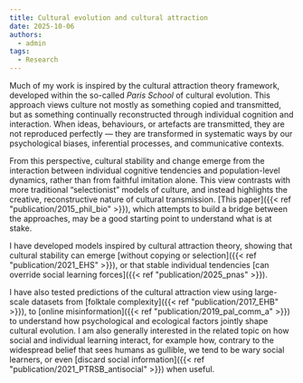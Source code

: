 ```yaml
---
title: Cultural evolution and cultural attraction
date: 2025-10-06
authors:
  - admin
tags:
  - Research
---
```


Much of my work is inspired by the cultural attraction theory framework, developed within the so-called _Paris School_ of cultural evolution. This approach views culture not mostly as something copied and transmitted, but as something continually reconstructed through individual cognition and interaction. When ideas, behaviours, or artefacts are transmitted, they are not reproduced perfectly — they are transformed in systematic ways by our psychological biases, inferential processes, and communicative contexts.

From this perspective, cultural stability and change emerge from the interaction between individual cognitive tendencies and population-level dynamics, rather than from faithful imitation alone. This view contrasts with more traditional “selectionist” models of culture, and instead highlights the creative, reconstructive nature of cultural transmission. [This paper]({{< ref "publication/2015_phil_bio" >}}), which attempts to build a bridge between the approaches, may be a good starting point to understand what is at stake.

I have developed models inspired by cultural attraction theory, showing that cultural stability can emerge [without copying or selection]({{< ref "publication/2021_EHS" >}}), or that stable individual tendencies [can override social learning forces]({{< ref "publication/2025_pnas" >}}).

I have also tested predictions of the cultural attraction view using large-scale datasets from [folktale complexity]({{< ref "publication/2017_EHB" >}}), to [online misinformation]({{< ref "publication/2019_pal_comm_a" >}}) to understand how psychological and ecological factors jointly shape cultural evolution. I am also generally interested in the related topic on how social and individual learning interact, for example how, contrary to the widespread belief that sees humans as gullible, we tend to be wary social learners, or even [discard social information]({{< ref "publication/2021_PTRSB_antisocial" >}}) when useful. 



